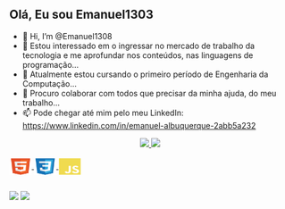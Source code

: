 ## Olá, Eu sou Emanuel1303

- 👋 Hi, I’m @Emanuel1308
- 👀 Estou interessado em o ingressar no mercado de trabalho da tecnologia e me aprofundar nos conteúdos, nas linguagens de programação...
- 🌱 Atualmente estou cursando o primeiro período de Engenharia da Computação...
- 💞️ Procuro colaborar com todos que precisar da minha ajuda, do meu trabalho...
- 📫 Pode chegar até mim pelo meu LinkedIn: https://www.linkedin.com/in/emanuel-albuquerque-2abb5a232

<div align="center">
  <a href="https://github.com/Emanuel1308">
  <img height="180em" src="https://github-readme-stats.vercel.app/api?username=Emanuel1308&show_icons=true&theme=midnight-purple&include_all_commits=true&count_private=true"/>
  <img height="180em" src="https://github-readme-stats.vercel.app/api/top-langs/?username=Emanuel1308&layout=compact&langs_count=7&theme=midnight-purple"/>
</div>
  <div style="display: inline_block"><br>
    <img align="center" alt="Emanuel-HTML" height="30" width="40" src="https://raw.githubusercontent.com/devicons/devicon/master/icons/html5/html5-original.svg">
    <img align="center" alt="Emanuel-CSS" height="30" width="40" src="https://raw.githubusercontent.com/devicons/devicon/master/icons/css3/css3-original.svg">
    <img align="center" alt="Emanuel-Js" height="30" width="40" src="https://raw.githubusercontent.com/devicons/devicon/master/icons/javascript/javascript-plain.svg">
</div>
  
  ##
  
<div> 
  <a href="https://www.instagram.com/emanuel_allbuquerque/" target="_blank"><img src="https://img.shields.io/badge/-Instagram-%23E4405F?style=for-the-badge&logo=instagram&logoColor=white" target="_blank"></a>
  <a href="https://www.linkedin.com/in/emanuel-albuquerque-2abb5a232/" target="_blank"><img src="https://img.shields.io/badge/-LinkedIn-%230077B5?style=for-the-badge&logo=linkedin&logoColor=white" target="_blank"></a> 
</div>
